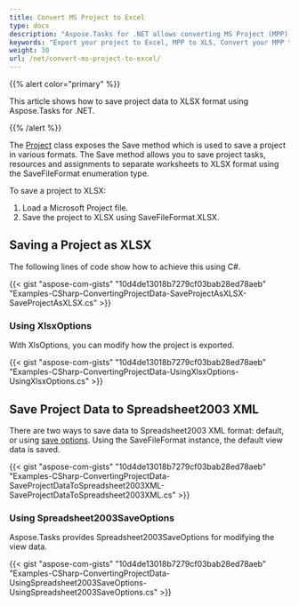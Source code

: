 ```yaml
---
title: Convert MS Project to Excel
type: docs
description: "Aspose.Tasks for .NET allows converting MS Project (MPP) to Microsoft XLS and XLSX format."
keywords: "Export your project to Excel, MPP to XLS, Convert your MPP to XLS, Convert MS Project to Excel, convert MPP to XLSX, Aspose.Tasks, C#"
weight: 30
url: /net/convert-ms-project-to-excel/
---
```


{{% alert color="primary" %}} 

This article shows how to save project data to XLSX format using Aspose.Tasks for .NET.

{{% /alert %}} 

The [Project](https://apireference.aspose.com/tasks/net/aspose.tasks/project/) class exposes the Save method which is used to save a project in various formats. The Save method allows you to save project tasks, resources and assignments to separate worksheets to XLSX format using the SaveFileFormat enumeration type.

To save a project to XLSX:

1. Load a Microsoft Project file.
1. Save the project to XLSX using SaveFileFormat.XLSX.
## **Saving a Project as XLSX**
The following lines of code show how to achieve this using C#.

{{< gist "aspose-com-gists" "10d4de13018b7279cf03bab28ed78aeb" "Examples-CSharp-ConvertingProjectData-SaveProjectAsXLSX-SaveProjectAsXLSX.cs" >}}
### **Using XlsxOptions**
With XlsOptions, you can modify how the project is exported.

{{< gist "aspose-com-gists" "10d4de13018b7279cf03bab28ed78aeb" "Examples-CSharp-ConvertingProjectData-UsingXlsxOptions-UsingXlsxOptions.cs" >}}
## **Save Project Data to Spreadsheet2003 XML**
There are two ways to save data to Spreadsheet2003 XML format: default, or using [save options](https://apireference.aspose.com/tasks/net/aspose.tasks.saving/mppsaveoptions). Using the SaveFileFormat instance, the default view data is saved.

{{< gist "aspose-com-gists" "10d4de13018b7279cf03bab28ed78aeb" "Examples-CSharp-ConvertingProjectData-SaveProjectDataToSpreadsheet2003XML-SaveProjectDataToSpreadsheet2003XML.cs" >}}


### **Using Spreadsheet2003SaveOptions**
Aspose.Tasks provides Spreadsheet2003SaveOptions for modifying the view data.

{{< gist "aspose-com-gists" "10d4de13018b7279cf03bab28ed78aeb" "Examples-CSharp-ConvertingProjectData-UsingSpreadsheet2003SaveOptions-UsingSpreadsheet2003SaveOptions.cs" >}}
